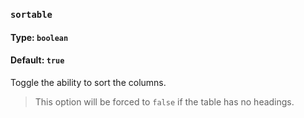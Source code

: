 ### `sortable`
#### Type: `boolean`
#### Default: `true`

Toggle the ability to sort the columns.

> This option will be forced to `false` if the table has no headings.